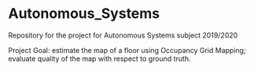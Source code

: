 # Autonomous_Systems
Repository for the project for Autonomous Systems subject 2019/2020

Project Goal: estimate the map of a floor using Occupancy Grid Mapping; evaluate quality of the map with respect to ground truth.
